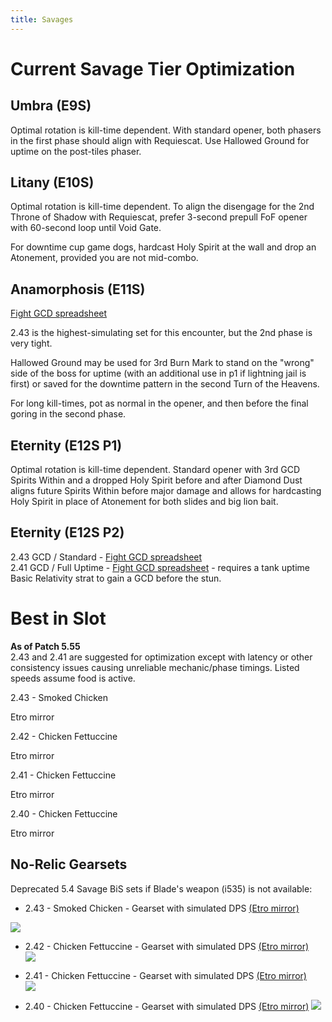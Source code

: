 ```yaml
---
title: Savages
---
```

# Current Savage Tier Optimization

## Umbra (E9S)
Optimal rotation is kill-time dependent. With standard opener, both phasers in the first phase should align with Requiescat. Use Hallowed Ground for uptime on the post-tiles phaser.


## Litany (E10S)
Optimal rotation is kill-time dependent. To align the disengage for the 2nd Throne of Shadow with Requiescat, prefer 3-second prepull FoF opener with 60-second loop until Void Gate.

For downtime cup game dogs, hardcast Holy Spirit at the wall and drop an Atonement, provided you are not mid-combo.


## Anamorphosis (E11S)
[Fight GCD spreadsheet](https://xiv.sleepyshiba.com/pld/sheets/e11s243.png)

2.43 is the highest-simulating set for this encounter, but the 2nd phase is very tight.

Hallowed Ground may be used for 3rd Burn Mark to stand on the "wrong" side of the boss for uptime (with an additional use in p1 if lightning jail is first) or saved for the downtime pattern in the second Turn of the Heavens.

For long kill-times, pot as normal in the opener, and then before the final goring in the second phase.


## Eternity (E12S P1)
Optimal rotation is kill-time dependent. Standard opener with 3rd GCD Spirits Within and a dropped Holy Spirit before and after Diamond Dust aligns future Spirits Within before major damage and allows for hardcasting Holy Spirit in place of Atonement for both slides and big lion bait.


## Eternity (E12S P2)
2.43 GCD / Standard - [Fight GCD spreadsheet](https://xiv.sleepyshiba.com/pld/sheets/e12standard243.png)  
2.41 GCD / Full Uptime - [Fight GCD spreadsheet](https://xiv.sleepyshiba.com/pld/sheets/e12uptime241.png) - requires a tank uptime Basic Relativity strat to gain a GCD before the stun.

# Best in Slot

**As of Patch 5.55**  
2.43 and 2.41 are suggested for optimization except with latency or other consistency issues causing unreliable mechanic/phase timings. Listed speeds assume food is active.


2.43 - Smoked Chicken

Etro mirror


2.42 - Chicken Fettuccine

Etro mirror


2.41 - Chicken Fettuccine

Etro mirror


2.40 - Chicken Fettuccine

Etro mirror


## No-Relic Gearsets
Deprecated 5.4 Savage BiS sets if Blade's weapon (i535) is not available:

- 2.43 - Smoked Chicken - Gearset with simulated DPS [(Etro mirror)](https://etro.gg/gearset/fba098d3-31d9-4cb5-aefe-0e1aa2d8909c)  

![](https://xiv.sleepyshiba.com/pld/sets/530sc43.png)

- 2.42 - Chicken Fettuccine - Gearset with simulated DPS [(Etro mirror)](https://etro.gg/gearset/1a57097a-23a1-4423-affd-223937d90a51)  
![](https://xiv.sleepyshiba.com/pld/sets/530cf42.png)

- 2.41 - Chicken Fettuccine - Gearset with simulated DPS [(Etro mirror)](https://etro.gg/gearset/a96250be-bc40-48e5-8a14-62e1867c3d2f)  
![](https://xiv.sleepyshiba.com/pld/sets/530cf41.png)

- 2.40 - Chicken Fettuccine - Gearset with simulated DPS [(Etro mirror)](https://etro.gg/gearset/993cfaea-ba08-4bab-92c7-93a5c345d862)
![](https://xiv.sleepyshiba.com/pld/sets/530cf40.png)